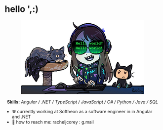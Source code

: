 # hello ',:)

<p align="center"> <img src="hackirr.gif" /> </p>

<p align="center"> <b>Skills:</b> <i>Angular / .NET / TypeScript / JavaScript / C# / Python / Java / SQL </i> </p>

- ⚒️ currently working at Softheon as a software engineer in in Angular and .NET
- 💌 how to reach me: racheljcorey : g.mail 
